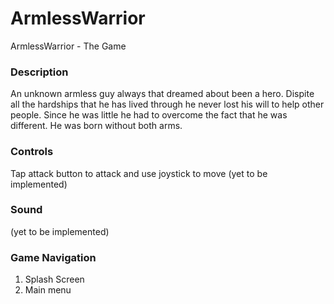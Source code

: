 # ArmlessWarrior
ArmlessWarrior - The Game

### Description
An unknown armless guy always that dreamed about been a hero. Dispite all the hardships that he has lived through he never lost his will to help other people. Since he was little he had to overcome the fact that he was different. He was born without both arms.

### Controls
Tap attack button to attack and use joystick to move (yet to be implemented)

### Sound
(yet to be implemented)

### Game Navigation

1. Splash Screen
2. Main menu

